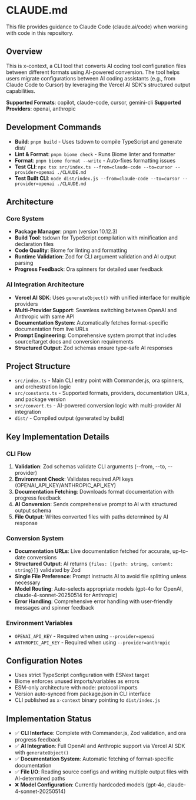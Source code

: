 # CLAUDE.md

This file provides guidance to Claude Code (claude.ai/code) when working with code in this repository.

## Overview

This is x-context, a CLI tool that converts AI coding tool configuration files between different formats using AI-powered conversion. The tool helps users migrate configurations between AI coding assistants (e.g., from Claude Code to Cursor) by leveraging the Vercel AI SDK's structured output capabilities.

**Supported Formats**: copilot, claude-code, cursor, gemini-cli
**Supported Providers**: openai, anthropic

## Development Commands

- **Build**: `pnpm build` - Uses tsdown to compile TypeScript and generate dist/
- **Lint & Format**: `pnpm biome check` - Runs Biome linter and formatter  
- **Format**: `pnpm biome format --write` - Auto-fixes formatting issues
- **Test CLI**: `npx tsx src/index.ts --from=claude-code --to=cursor --provider=openai ./CLAUDE.md`
- **Test Built CLI**: `node dist/index.js --from=claude-code --to=cursor --provider=openai ./CLAUDE.md`

## Architecture

### Core System
- **Package Manager**: pnpm (version 10.12.3)
- **Build Tool**: tsdown for TypeScript compilation with minification and declaration files
- **Code Quality**: Biome for linting and formatting
- **Runtime Validation**: Zod for CLI argument validation and AI output parsing
- **Progress Feedback**: Ora spinners for detailed user feedback

### AI Integration Architecture
- **Vercel AI SDK**: Uses `generateObject()` with unified interface for multiple providers
- **Multi-Provider Support**: Seamless switching between OpenAI and Anthropic with same API
- **Documentation System**: Automatically fetches format-specific documentation from live URLs
- **Prompt Engineering**: Comprehensive system prompt that includes source/target docs and conversion requirements
- **Structured Output**: Zod schemas ensure type-safe AI responses

## Project Structure

- `src/index.ts` - Main CLI entry point with Commander.js, ora spinners, and orchestration logic
- `src/constants.ts` - Supported formats, providers, documentation URLs, and package version
- `src/convert.ts` - AI-powered conversion logic with multi-provider AI integration
- `dist/` - Compiled output (generated by build)

## Key Implementation Details

### CLI Flow
1. **Validation**: Zod schemas validate CLI arguments (--from, --to, --provider)
2. **Environment Check**: Validates required API keys (OPENAI_API_KEY/ANTHROPIC_API_KEY)
3. **Documentation Fetching**: Downloads format documentation with progress feedback
4. **AI Conversion**: Sends comprehensive prompt to AI with structured output schema
5. **File Output**: Writes converted files with paths determined by AI response

### Conversion System
- **Documentation URLs**: Live documentation fetched for accurate, up-to-date conversions
- **Structured Output**: AI returns `{files: [{path: string, content: string}]}` validated by Zod
- **Single File Preference**: Prompt instructs AI to avoid file splitting unless necessary
- **Model Routing**: Auto-selects appropriate models (gpt-4o for OpenAI, claude-4-sonnet-20250514 for Anthropic)
- **Error Handling**: Comprehensive error handling with user-friendly messages and spinner feedback

### Environment Variables
- `OPENAI_API_KEY` - Required when using `--provider=openai`
- `ANTHROPIC_API_KEY` - Required when using `--provider=anthropic`

## Configuration Notes

- Uses strict TypeScript configuration with ESNext target
- Biome enforces unused imports/variables as errors
- ESM-only architecture with node: protocol imports  
- Version auto-synced from package.json in CLI interface
- CLI published as `x-context` binary pointing to `dist/index.js`

## Implementation Status

- ✅ **CLI Interface**: Complete with Commander.js, Zod validation, and ora progress feedback
- ✅ **AI Integration**: Full OpenAI and Anthropic support via Vercel AI SDK with `generateObject()`
- ✅ **Documentation System**: Automatic fetching of format-specific documentation
- ✅ **File I/O**: Reading source configs and writing multiple output files with AI-determined paths
- ❌ **Model Configuration**: Currently hardcoded models (gpt-4o, claude-4-sonnet-20250514)
